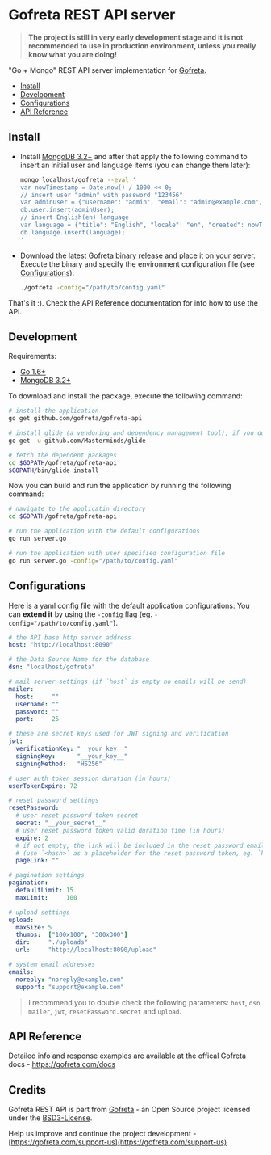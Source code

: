 Gofreta REST API server
======================================================================

> **The project is still in very early development stage and it is not recommended to use in production environment, unless you really know what you are doing!**

"Go + Mongo" REST API server implementation for [Gofreta](https://gofreta.com).

- [Install](#install)
- [Development](#development)
- [Configurations](#configurations)
- [API Reference](#api-reference)

## Install

- Install [MongoDB 3.2+](https://www.mongodb.com/download-center?jmp=nav#community) and after that apply the following command to insert an initial user and language items (you can change them later):
  ```bash
  mongo localhost/gofreta --eval '
  var nowTimestamp = Date.now() / 1000 << 0;
  // insert user "admin" with password "123456"
  var adminUser = {"username": "admin", "email": "admin@example.com", "status": "active", "password_hash": "$2a$12$rdX7N6gpAzKJ/7DzCMyVdeRaTUv6faL6GxhTODzlJcuDHRf4hedoO", "reset_password_hash": "", "access": {"user": ["index", "view", "create", "update", "delete"], "key": ["index", "view", "create", "update", "delete"], "language": ["create", "update", "delete"], "media": ["index", "view", "upload", "update", "delete", "replace"], "collection": ["index", "view", "create", "update", "delete"]}, "created": nowTimestamp, "modified": nowTimestamp};
  db.user.insert(adminUser);
  // insert English(en) language
  var language = {"title": "English", "locale": "en", "created": nowTimestamp, "modified": nowTimestamp};
  db.language.insert(language);
  '
  ```

- Download the latest [Gofreta binary release](https://github.com/gofreta/gofreta-api/releases) and place it on your server.
  Execute the binary and specify the environment configuration file (see [Configurations](#configurations)):
  ```bash
  ./gofreta -config="/path/to/config.yaml"
  ```

That's it :). Check the API Reference documentation for info how to use the API.


## Development

Requirements:
- [Go 1.6+](https://golang.org/doc/install)
- [MongoDB 3.2+](https://www.mongodb.com/download-center?jmp=nav#community)

To download and install the package, execute the following command:
```bash
# install the application
go get github.com/gofreta/gofreta-api

# install glide (a vendoring and dependency management tool), if you don't have it yet
go get -u github.com/Masterminds/glide

# fetch the dependent packages
cd $GOPATH/gofreta/gofreta-api
$GOPATH/bin/glide install
```

Now you can build and run the application by running the following command:
```bash
# navigate to the applicatin directory
cd $GOPATH/gofreta/gofreta-api

# run the application with the default configurations
go run server.go

# run the application with user specified configuration file
go run server.go -config="/path/to/config.yaml"
```


## Configurations

Here is a yaml config file with the default application configurations:
You can <strong>extend it</strong> by using the `-config` flag (eg. `-config="/path/to/config.yaml"`).

```yaml
# the API base http server address
host: "http://localhost:8090"

# the Data Source Name for the database
dsn: "localhost/gofreta"

# mail server settings (if `host` is empty no emails will be send)
mailer:
  host:     ""
  username: ""
  password: ""
  port:     25

# these are secret keys used for JWT signing and verification
jwt:
  verificationKey: "__your_key__"
  signingKey:      "__your_key__"
  signingMethod:   "HS256"

# user auth token session duration (in hours)
userTokenExpire: 72

# reset password settings
resetPassword:
  # user reset password token secret
  secret: "__your_secret__"
  # user reset password token valid duration time (in hours)
  expire: 2
  # if not empty, the link will be included in the reset password email
  # (use `<hash>` as a placeholder for the reset password token, eg. `http://example.com/reset-password/<hash>`)
  pageLink: ""

# pagination settings
pagination:
  defaultLimit: 15
  maxLimit:     100

# upload settings
upload:
  maxSize: 5
  thumbs:  ["100x100", "300x300"]
  dir:     "./uploads"
  url:     "http://localhost:8090/upload"

# system email addresses
emails:
  noreply: "noreply@example.com"
  support: "support@example.com"
```

> I recommend you to double check the following parameters: `host`, `dsn`, `mailer`, `jwt`, `resetPassword.secret` and `upload`.


## API Reference

Detailed info and response examples are available at the offical Gofreta docs - https://gofreta.com/docs


## Credits

Gofreta REST API is part from [Gofreta](https://gofreta.com) - an Open Source project licensed under the [BSD3-License](LICENSE.md).

Help us improve and continue the project development - [https://gofreta.com/support-us](https://gofreta.com/support-us)

